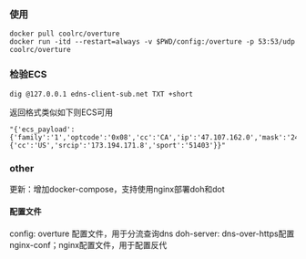 ### 使用

```
docker pull coolrc/overture
docker run -itd --restart=always -v $PWD/config:/overture -p 53:53/udp coolrc/overture
```

### 检验ECS
```
dig @127.0.0.1 edns-client-sub.net TXT +short
```

返回格式类似如下则ECS可用
```
"{'ecs_payload':{'family':'1','optcode':'0x08','cc':'CA','ip':'47.107.162.0','mask':'24','scope':'0'},'ecs':'True','ts':'1550146974.93','recursive':{'cc':'US','srcip':'173.194.171.8','sport':'51403'}}"
```

### other
更新：增加docker-compose，支持使用nginx部署doh和dot

#### 配置文件
config: overture 配置文件，用于分流查询dns
doh-server: dns-over-https配置
nginx-conf；nginx配置文件，用于配置反代
